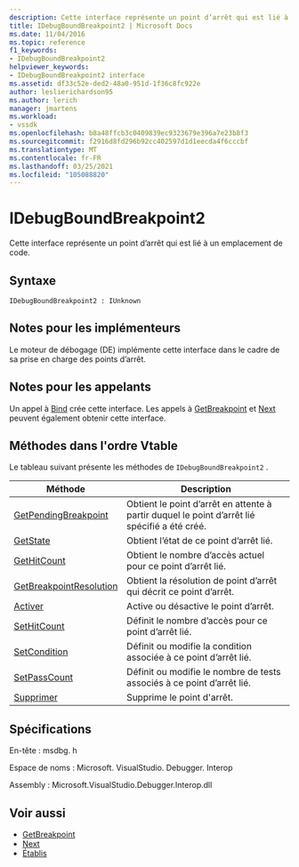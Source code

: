 ```yaml
---
description: Cette interface représente un point d’arrêt qui est lié à un emplacement de code.
title: IDebugBoundBreakpoint2 | Microsoft Docs
ms.date: 11/04/2016
ms.topic: reference
f1_keywords:
- IDebugBoundBreakpoint2
helpviewer_keywords:
- IDebugBoundBreakpoint2 interface
ms.assetid: df33c52e-ded2-48a0-951d-1f36c8fc922e
author: leslierichardson95
ms.author: lerich
manager: jmartens
ms.workload:
- vssdk
ms.openlocfilehash: b8a48ffcb3c0409839ec9323679e396a7e23b8f3
ms.sourcegitcommit: f2916d8fd296b92cc402597d1d1eecda4f6cccbf
ms.translationtype: MT
ms.contentlocale: fr-FR
ms.lasthandoff: 03/25/2021
ms.locfileid: "105088820"
---
```

# <a name="idebugboundbreakpoint2"></a>IDebugBoundBreakpoint2
Cette interface représente un point d’arrêt qui est lié à un emplacement de code.

## <a name="syntax"></a>Syntaxe

```
IDebugBoundBreakpoint2 : IUnknown
```

## <a name="notes-for-implementers"></a>Notes pour les implémenteurs
 Le moteur de débogage (DE) implémente cette interface dans le cadre de sa prise en charge des points d’arrêt.

## <a name="notes-for-callers"></a>Notes pour les appelants
 Un appel à [Bind](../../../extensibility/debugger/reference/idebugpendingbreakpoint2-bind.md) crée cette interface. Les appels à [GetBreakpoint](../../../extensibility/debugger/reference/idebugbreakpointunboundevent2-getbreakpoint.md) et [Next](../../../extensibility/debugger/reference/ienumdebugboundbreakpoints2-next.md) peuvent également obtenir cette interface.

## <a name="methods-in-vtable-order"></a>Méthodes dans l'ordre Vtable
 Le tableau suivant présente les méthodes de `IDebugBoundBreakpoint2` .

|Méthode|Description|
|------------|-----------------|
|[GetPendingBreakpoint](../../../extensibility/debugger/reference/idebugboundbreakpoint2-getpendingbreakpoint.md)|Obtient le point d’arrêt en attente à partir duquel le point d’arrêt lié spécifié a été créé.|
|[GetState](../../../extensibility/debugger/reference/idebugboundbreakpoint2-getstate.md)|Obtient l’état de ce point d’arrêt lié.|
|[GetHitCount](../../../extensibility/debugger/reference/idebugboundbreakpoint2-gethitcount.md)|Obtient le nombre d’accès actuel pour ce point d’arrêt lié.|
|[GetBreakpointResolution](../../../extensibility/debugger/reference/idebugboundbreakpoint2-getbreakpointresolution.md)|Obtient la résolution de point d’arrêt qui décrit ce point d’arrêt.|
|[Activer](../../../extensibility/debugger/reference/idebugboundbreakpoint2-enable.md)|Active ou désactive le point d’arrêt.|
|[SetHitCount](../../../extensibility/debugger/reference/idebugboundbreakpoint2-sethitcount.md)|Définit le nombre d’accès pour ce point d’arrêt lié.|
|[SetCondition](../../../extensibility/debugger/reference/idebugboundbreakpoint2-setcondition.md)|Définit ou modifie la condition associée à ce point d’arrêt lié.|
|[SetPassCount](../../../extensibility/debugger/reference/idebugboundbreakpoint2-setpasscount.md)|Définit ou modifie le nombre de tests associés à ce point d’arrêt lié.|
|[Supprimer](../../../extensibility/debugger/reference/idebugboundbreakpoint2-delete.md)|Supprime le point d'arrêt.|

## <a name="requirements"></a>Spécifications
 En-tête : msdbg. h

 Espace de noms : Microsoft. VisualStudio. Debugger. Interop

 Assembly : Microsoft.VisualStudio.Debugger.Interop.dll

## <a name="see-also"></a>Voir aussi
- [GetBreakpoint](../../../extensibility/debugger/reference/idebugbreakpointunboundevent2-getbreakpoint.md)
- [Next](../../../extensibility/debugger/reference/ienumdebugboundbreakpoints2-next.md)
- [Établis](../../../extensibility/debugger/reference/idebugpendingbreakpoint2-bind.md)
